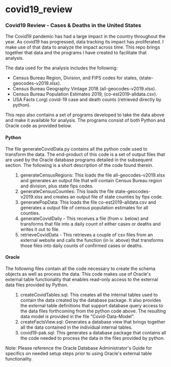 # covid19_review

<h3> Covid19 Review - Cases & Deaths in the United States</h3>

<p> The Covid19 pandemic has had a large impact in the country throughout
    the year.  As covid19 has progressed, data tracking its impact has
    proliferated.  I make use of that data to analyze the impact across
    time.  This repo brings together that data and the programs I have 
    created to facilitate that analysis.
</p>
    
<p> The data used for the analysis includes the following:</p>
    <ul>
    <li> Census Bureau Region, Division, and FIPS codes for states, 
         (state-geocodes-v2019.xlsx).</li>
    <li> Census Bureau Geography Vintage 2018
         (all-geocodes-v2019.xlsx).</li>
    <li> Census Bureau Population Estimates 2019, (co-est2019-alldata.csv).</li>
    <li> USA Facts (.org) covid-19 case and death counts (retrieved directly
        by python). </li>
    </ul>
    
<p> This repo also contains a set of programs developed to take the data above and 
    make it available for analysis.  The programs consist of both Python and
    Oracle code as provided below.<p>
    
<h4> Python</h4>    
<p> The file generateCovidData.py contains all the python code used to transform
    the data.  The end-product of this code is a set of output files that are used
    by the Oracle database programs detailed in the subsequent section.  The following 
    is a short description of the code found therein.</p>
    <ul>
    <ol>
        <li> generateCensusRegions: This loads the file all-geocodes-v2019.xlsx
             and generates an output file that will contain Census Bureau region and division, 
             plus state fips codes.</li>
        <li> generateCensusCounties: This loads the file state-geocodes-v2019.xlsx 
             and creates an output file of state counties by fips code.</li>
        <li> generatePopData: This loads the file co-est2019-alldata.csv and 
             generates a output file of census population estimates for all counties.</li>
        <li> generateCovidDaily - This receives a file (from v. below) and transforms 
             that file into a daily count of either cases or deaths and writes it 
             out to file.</li> 
        <li> retrieveCovidData - This retrieves a couple of csv files from an 
             external website and calls the function (in iv. above) that transforms 
             those files into daily counts of confirmed cases or deaths.</li>
    </ol>
    </ul>
<h4> Oracle </h4>
<p> The following files contain all the code necessary to create the schema objects as
    well as process the data.  This code makes use of Oracle's external table functionality
    that enables read-only access to the external data files provided by Python.  </p>
    <ul>
    <ol>
        <li> createCovidTables.sql: This creates all the internal tables used to contain 
             the data created by the database package.  It also provides the external table
             definitions that support database query access to the data files forthcoming 
             from the python code above.  The resulting data model is provided in the
             file "Covid-Data-Model".</li>
        <li> createFactsView.sql: Generates a database view that brings together all the
             data contained in the individual internal tables.</li>
        <li> covid19-pak.sql: This generates a database package that contains all the
             code needed to process the data in the files provided by python.</li>
    </ol>
    </ul>
<p> Note: Please reference the Oracle Database Administrator's Guide for specifics on
    needed setup steps prior to using Oracle's external table functionality.</p>
